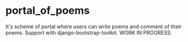 portal_of_poems
===============
It's scheme of portal where users can write poems and comment of their poems. Support with django-bootstrap-toolkit. WORK IN PROGRESS. 

